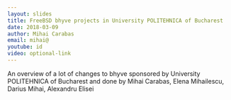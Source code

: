 ```yaml
---
layout: slides
title: FreeBSD bhyve projects in University POLITEHNICA of Bucharest
date: 2018-03-09
author: Mihai Carabas
email: mihai@
youtube: id
video: optional-link
---
```

An overview of a lot of changes to bhyve sponsored by University POLITEHNICA of Bucharest and done by Mihai Carabas, Elena Mihailescu, Darius Mihai, Alexandru Elisei
